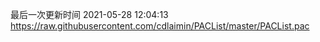 最后一次更新时间 2021-05-28 12:04:13
https://raw.githubusercontent.com/cdlaimin/PACList/master/PACList.pac

